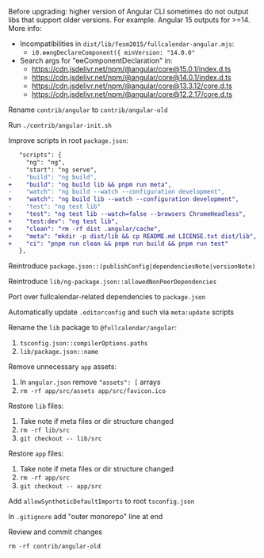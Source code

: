 
Before upgrading: higher version of Angular CLI sometimes do not output libs that support older
versions. For example. Angular 15 outputs for >=14. More info:

- Incompatibilities in `dist/lib/fesm2015/fullcalendar-angular.mjs`:
  - `i0.ɵɵngDeclareComponent({ minVersion: "14.0.0"`
- Search args for "ɵɵComponentDeclaration" in:
  - https://cdn.jsdelivr.net/npm/@angular/core@15.0.1/index.d.ts
  - https://cdn.jsdelivr.net/npm/@angular/core@14.0.1/index.d.ts
  - https://cdn.jsdelivr.net/npm/@angular/core@13.3.12/core.d.ts
  - https://cdn.jsdelivr.net/npm/@angular/core@12.2.17/core.d.ts


Rename `contrib/angular` to `contrib/angular-old`

Run `./contrib/angular-init.sh`

Improve scripts in root `package.json`:

```diff
   "scripts": {
     "ng": "ng",
     "start": "ng serve",
-    "build": "ng build",
+    "build": "ng build lib && pnpm run meta",
-    "watch": "ng build --watch --configuration development",
+    "watch": "ng build lib --watch --configuration development",
-    "test": "ng test lib"
+    "test": "ng test lib --watch=false --browsers ChromeHeadless",
+    "test:dev": "ng test lib",
+    "clean": "rm -rf dist .angular/cache",
+    "meta": "mkdir -p dist/lib && cp README.md LICENSE.txt dist/lib",
+    "ci": "pnpm run clean && pnpm run build && pnpm run test"
   },
```

Reintroduce `package.json::(publishConfig|dependenciesNote|versionNote)`

Reintroduce `lib/ng-package.json::allowedNonPeerDependencies`

Port over fullcalendar-related dependencies to `package.json`

Automatically update `.editorconfig` and such via `meta:update` scripts

Rename the `lib` package to `@fullcalendar/angular`:

1. `tsconfig.json::compilerOptions.paths`
2. `lib/package.json::name`

Remove unnecessary `app` assets:

1. In `angular.json` remove `"assets": [` arrays
2. `rm -rf app/src/assets app/src/favicon.ico`

Restore `lib` files:

1. Take note if meta files or dir structure changed
2. `rm -rf lib/src`
3. `git checkout -- lib/src`

Restore `app` files:

1. Take note if meta files or dir structure changed
2. `rm -rf app/src`
3. `git checkout -- app/src`

Add `allowSyntheticDefaultImports` to root `tsconfig.json`

In `.gitignore` add "outer monorepo" line at end

Review and commit changes

`rm -rf contrib/angular-old`
